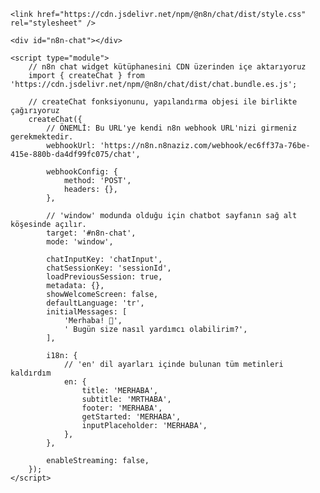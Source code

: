 <!DOCTYPE html>
<html lang="en">
<head>
    <meta charset="UTF-8">
    <meta name="viewport" content="width=device-width, initial-scale=1.0">
    <title>n8n Chat Widget</title>
    
    <link href="https://cdn.jsdelivr.net/npm/@n8n/chat/dist/style.css" rel="stylesheet" />
</head>
<body>

    <div id="n8n-chat"></div>

    <script type="module">
        // n8n chat widget kütüphanesini CDN üzerinden içe aktarıyoruz
        import { createChat } from 'https://cdn.jsdelivr.net/npm/@n8n/chat/dist/chat.bundle.es.js';

        // createChat fonksiyonunu, yapılandırma objesi ile birlikte çağırıyoruz
        createChat({
            // ÖNEMLİ: Bu URL'ye kendi n8n webhook URL'nizi girmeniz gerekmektedir.
            webhookUrl: 'https://n8n.n8naziz.com/webhook/ec6ff37a-76be-415e-880b-da4df99fc075/chat',
            
            webhookConfig: {
                method: 'POST',
                headers: {},
            },
            
            // 'window' modunda olduğu için chatbot sayfanın sağ alt köşesinde açılır.
            target: '#n8n-chat',
            mode: 'window', 
            
            chatInputKey: 'chatInput',
            chatSessionKey: 'sessionId',
            loadPreviousSession: true,
            metadata: {},
            showWelcomeScreen: false,
            defaultLanguage: 'tr',
            initialMessages: [
                'Merhaba! 👋',
                ' Bugün size nasıl yardımcı olabilirim?',
            ],
            
            i18n: {
                // 'en' dil ayarları içinde bulunan tüm metinleri kaldırdım
                en: {
                    title: 'MERHABA',
                    subtitle: 'MRTHABA',
                    footer: 'MERHABA',
                    getStarted: 'MERHABA',
                    inputPlaceholder: 'MERHABA',
                },
            },
            
            enableStreaming: false,
        });
    </script>
</body>
</html>

